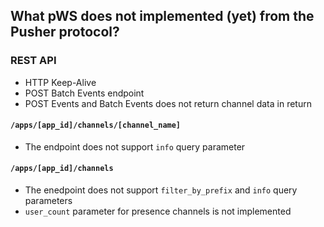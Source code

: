 ## What pWS does not implemented (yet) from the Pusher protocol?

### REST API

- HTTP Keep-Alive
- POST Batch Events endpoint
- POST Events and Batch Events does not return channel data in return

#### `/apps/[app_id]/channels/[channel_name]`

- The endpoint does not support `info` query parameter

#### `/apps/[app_id]/channels`

- The enedpoint does not support `filter_by_prefix` and `info` query parameters
- `user_count` parameter for presence channels is not implemented
